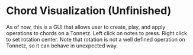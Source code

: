 # Chord Visualization (Unfinished)

As of now, this is a GUI that allows user to create, play, and apply operations to chords on a Tonnetz. Left click on notes to press. Right click to set rotation center. Note that rotation is not a well defined operation on Tonnetz, so it can behave in unexpected way.